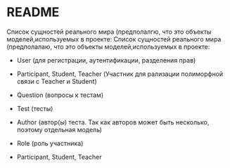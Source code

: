 # README

Список сущностей реального мира (предполалгю, что это объекты моделей,используемых в проекте:
Список сущностей реального мира (предполалаю, что это объекты моделей,используемых в проекте:

* User (для регистрации, аутентификации, разделения прав)

* Participant, Student, Teacher (Участник для рализации полиморфной связи с Teacher и Student)

* Question (вопросы к тестам)

* Test (тесты)

* Author (автор(ы) теста. Так как авторов может быть несколько, поэтому отдельная модель)

* Role (роль участника)

* Participant, Student, Teacher